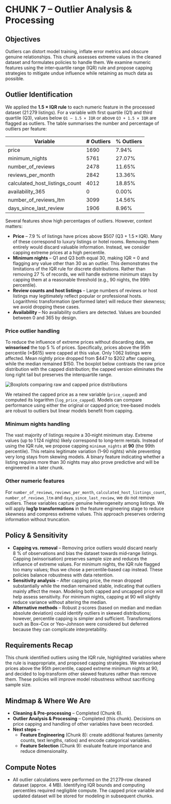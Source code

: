 # CHUNK 7 – Outlier Analysis & Processing

## Objectives

Outliers can distort model training, inflate error metrics and obscure genuine relationships.  This chunk assesses extreme values in the cleaned dataset and formulates policies to handle them.  We examine numeric features using the inter‑quartile range (IQR) rule and propose capping strategies to mitigate undue influence while retaining as much data as possible.

## Outlier Identification

We applied the **1.5 × IQR rule** to each numeric feature in the processed dataset (21 279 listings).  For a variable with first quartile (Q1) and third quartile (Q3), values below `Q1 – 1.5 × IQR` or above `Q3 + 1.5 × IQR` are flagged as outliers.  The table summarises the number and percentage of outliers per feature:

|Variable|# Outliers|% Outliers|
|---|---|---|
|price|1690|7.94%|
|minimum_nights|5761|27.07%|
|number_of_reviews|2478|11.65%|
|reviews_per_month|2842|13.36%|
|calculated_host_listings_count|4012|18.85%|
|availability_365|0|0.00%|
|number_of_reviews_ltm|3099|14.56%|
|days_since_last_review|1906|8.96%|

Several features show high percentages of outliers.  However, context matters:

* **Price** – 7.9 % of listings have prices above \$507 (Q3 + 1.5 × IQR).  Many of these correspond to luxury listings or hotel rooms.  Removing them entirely would discard valuable information.  Instead, we consider capping extreme prices at a high percentile.
* **Minimum nights** – Q1 and Q3 both equal 30, making IQR = 0 and flagging any value other than 30 as an outlier.  This demonstrates the limitations of the IQR rule for discrete distributions.  Rather than removing 27 % of records, we will handle extreme minimum stays by capping them at a reasonable threshold (e.g., 90 nights, the 99th percentile).
* **Review counts and host listings** – Large numbers of reviews or host listings may legitimately reflect popular or professional hosts.  Logarithmic transformation (performed later) will reduce their skewness; we avoid dropping these cases.
* **Availability** – No availability outliers are detected.  Values are bounded between 0 and 365 by design.

### Price outlier handling

To reduce the influence of extreme prices without discarding data, we **winsorised** the top 5 % of prices.  Specifically, prices above the 95th percentile (≈\$615) were capped at this value.  Only 1 062 listings were affected.  Mean nightly price dropped from \$447 to \$202 after capping, while the median remained \$150.  The boxplot below contrasts the raw price distribution with the capped distribution; the capped version eliminates the long right tail but preserves the interquartile range.

![Boxplots comparing raw and capped price distributions]({{file:file-Cz2om3HYGger1fti98PDg3}})

We retained the capped price as a new variable (`price_capped`) and computed its logarithm (`log_price_capped`).  Models can compare performance using either the original or capped price; tree‑based models are robust to outliers but linear models benefit from capping.

### Minimum nights handling

The vast majority of listings require a 30‑night minimum stay.  Extreme values (up to 1 124 nights) likely correspond to long‑term rentals.  Instead of using the IQR rule, we propose capping `minimum_nights` at **90** (the 99th percentile).  This retains legitimate variation (1–90 nights) while preventing very long stays from skewing models.  A binary feature indicating whether a listing requires more than 30 nights may also prove predictive and will be engineered in a later chunk.

### Other numeric features

For `number_of_reviews`, `reviews_per_month`, `calculated_host_listings_count`, `number_of_reviews_ltm` and `days_since_last_review`, we do not remove outliers.  These variables capture genuine heterogeneity among listings.  We will apply **log1p transformations** in the feature engineering stage to reduce skewness and compress extreme values.  This approach preserves ordering information without truncation.

## Policy & Sensitivity

* **Capping vs. removal** – Removing price outliers would discard nearly 8 % of observations and bias the dataset towards mid‑range listings.  Capping (winsorisation) preserves sample size and reduces the influence of extreme values.  For minimum nights, the IQR rule flagged too many values; thus we chose a percentile‑based cap instead.  These policies balance robustness with data retention.
* **Sensitivity analysis** – After capping price, the mean dropped substantially while the median remained stable, indicating that outliers mainly affect the mean.  Modeling both capped and uncapped price will help assess sensitivity.  For minimum nights, capping at 90 will slightly reduce variance without altering the median.
* **Alternative methods** – Robust z‑scores (based on median and median absolute deviation) could identify outliers in skewed distributions; however, percentile capping is simpler and sufficient.  Transformations such as Box–Cox or Yeo–Johnson were considered but deferred because they can complicate interpretability.

## Requirements Recap

This chunk identified outliers using the IQR rule, highlighted variables where the rule is inappropriate, and proposed capping strategies.  We winsorised prices above the 95th percentile, capped extreme minimum nights at 90, and decided to log‑transform other skewed features rather than remove them.  These policies will improve model robustness without sacrificing sample size.

## Mindmap & Where We Are

* **Cleaning & Pre‑processing** – Completed (Chunk 6).
* **Outlier Analysis & Processing** – Completed (this chunk).  Decisions on price capping and handling of other variables have been recorded.
* **Next steps** –  
  - **Feature Engineering** (Chunk 8): create additional features (amenity counts, text lengths, ratios) and encode categorical variables.  
  - **Feature Selection** (Chunk 9): evaluate feature importance and reduce dimensionality.

## Compute Notes

* All outlier calculations were performed on the 21 279‑row cleaned dataset (approx. 4 MB).  Identifying IQR bounds and computing percentiles required negligible compute.  The capped price variable and updated dataset will be stored for modeling in subsequent chunks.
